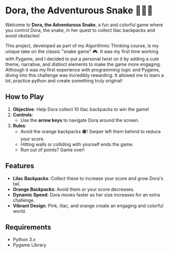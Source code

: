 # Dora, the Adventurous Snake 🐍👩‍💻

Welcome to **Dora, the Adventurous Snake**, a fun and colorful game where you control Dora, the snake, in her quest to collect lilac backpacks and avoid obstacles!

This project, developed as part of my Algorithmic Thinking course, is my unique take on the classic "snake game" 🎮. It was my first time working with Pygame, and I decided to put a personal twist on it by adding a cute theme, narrative, and distinct elements to make the game more engaging. Although it was my first experience with programming logic and Pygame, diving into this challenge was incredibly rewarding. It allowed me to learn a lot, practice python and create something truly original!

## How to Play
1. **Objective**: Help Dora collect 10 lilac backpacks to win the game!
2. **Controls**:
   - Use the **arrow keys** to navigate Dora around the screen.
3. **Rules**:
   - Avoid the orange backpacks 🟠! Swiper left them behind to reduce your score.
   - Hitting walls or colliding with yourself ends the game.
   - Run out of points? Game over!

## Features
-  **Lilac Backpacks**: Collect these to increase your score and grow Dora's tail.
-  **Orange Backpacks**: Avoid them or your score decreases.
-  **Dynamic Speed**: Dora moves faster as her size increases for an extra challenge.
-  **Vibrant Design**: Pink, lilac, and orange create an engaging and colorful world.

## Requirements
- Python 3.x
- Pygame Library

